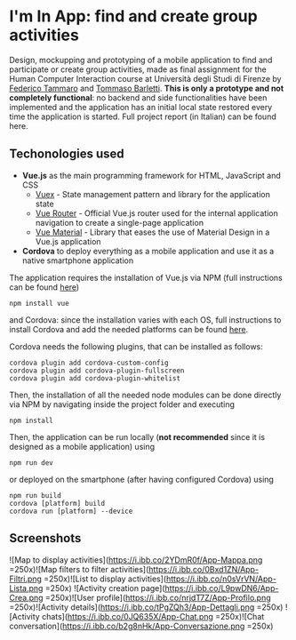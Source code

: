 # I'm In App: find and create group activities
Design, mockupping and prototyping of a mobile application to find and participate or create group activities, made as final assignment for the Human Computer Interaction course at Università degli Studi di Firenze by [Federico Tammaro](https://github.com/Sfullez) and [Tommaso Barletti](https://github.com/tbarle).
**This is only a prototype and not completely functional**: no backend and side functionalities have been implemented and the application has an initial local state restored every time the application is started.
Full project report (in Italian) can be found here.

## Techonologies used

 - **Vue.js** as the main programming framework for HTML, JavaScript and CSS
	 - [Vuex](https://vuex.vuejs.org/) - State management pattern and library for the application state
	 - [Vue Router](https://router.vuejs.org/) - Official Vue.js router used for the internal application navigation to create a single-page application
	 - [Vue Material](https://vuematerial.io/) - Library that eases the use of Material Design in a Vue.js application
- **Cordova** to deploy everything as a mobile application and use it as a native smartphone application

The application requires the installation of Vue.js via NPM (full instructions can be found [here](https://vuejs.org/v2/guide/installation.html#NPM))

    npm install vue

and Cordova: since the installation varies with each OS, full instructions to install Cordova and add the needed platforms can be found [here](https://cordova.apache.org/docs/en/latest/guide/cli/).

Cordova needs the following plugins, that can be installed as follows:

    cordova plugin add cordova-custom-config
    cordova plugin add cordova-plugin-fullscreen
    cordova plugin add cordova-plugin-whitelist

 
  Then, the installation of all the needed node modules can be done directly via NPM by navigating inside the project folder and executing
  
    npm install
Then, the application can be run locally (__not recommended__ since it is designed as a mobile application) using

    npm run dev

or deployed on the smartphone (after having configured Cordova) using

    npm run build
    cordova [platform] build
    cordova run [platform] --device

## Screenshots
![Map to display activities](https://i.ibb.co/2YDmR0f/App-Mappa.png =250x)![Map filters to filter activities](https://i.ibb.co/0Bxd1ZN/App-Filtri.png =250x)![List to display activities](https://i.ibb.co/n0sVrVN/App-Lista.png =250x)
![Activity creation page](https://i.ibb.co/L9pwDN6/App-Crea.png =250x)![User profile](https://i.ibb.co/nrjdT7Z/App-Profilo.png =250x)![Activity details](https://i.ibb.co/tPgZQh3/App-Dettagli.png =250x)
![Activity chats](https://i.ibb.co/0JQ635X/App-Chat.png =250x)![Chat conversation](https://i.ibb.co/b2g8nHk/App-Conversazione.png =250x)

